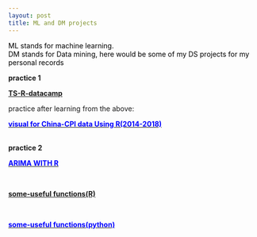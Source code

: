 ```yaml
---
layout: post
title: ML and DM projects
---
```


<p  style="color:#000000">
   ML stands for machine learning.<br>
   DM stands for Data mining, here would be some of my DS projects for my personal records<br>
   
<b>practice 1</b></br>
<a href="/ML and DM projects/TS-R-datacamp.jpg"><p style="color:blue;"><b>TS-R-datacamp</b></p></a>
practice after learning from the above: <br>
<a href="/ML and DM projects/visual for China-CPI data Using R.html"><p style="color:blue;"><b>visual for China-CPI data Using R(2014-2018)</b></p></a><br>
<b>practice 2</b></br>
<a href="/ML and DM projects/ARIMA WITH R.pdf"><p style="color:blue;"><b>ARIMA WITH R</b></p></a></br>

<a href="/ML and DM projects/useful-function(R)"><p style="color:blue;"><b>some-useful functions(R)</b></p></a><br>
<a href="/ML and DM projects/useful-function(python)"><p style="color:blue;"><b>some-useful functions(python)</b></p></a><br>
</p>

